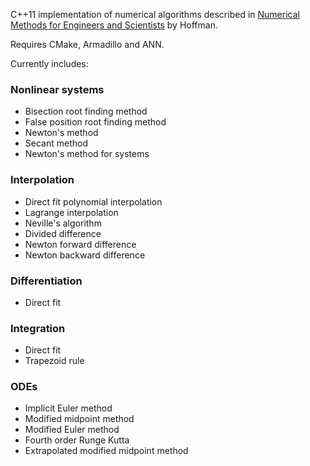 C++11 implementation of numerical algorithms described in [Numerical Methods for
Engineers and Scientists](http://www.amazon.com/Numerical-Methods-Engineers-Scientists-Edition/dp/0824704436) by Hoffman.

Requires CMake, Armadillo and ANN.

Currently includes:

### Nonlinear systems
  * Bisection root finding method
  * False position root finding method
  * Newton's method
  * Secant method
  * Newton's method for systems

### Interpolation
  * Direct fit polynomial interpolation
  * Lagrange interpolation
  * Neville's algorithm
  * Divided difference
  * Newton forward difference
  * Newton backward difference

### Differentiation
  * Direct fit

### Integration
  * Direct fit
  * Trapezoid rule

### ODEs
  * Implicit Euler method
  * Modified midpoint method
  * Modified Euler method
  * Fourth order Runge Kutta
  * Extrapolated modified midpoint method